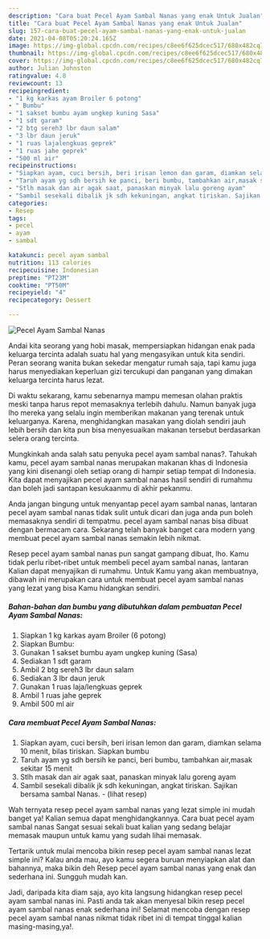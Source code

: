 ```yaml
---
description: "Cara buat Pecel Ayam Sambal Nanas yang enak Untuk Jualan"
title: "Cara buat Pecel Ayam Sambal Nanas yang enak Untuk Jualan"
slug: 157-cara-buat-pecel-ayam-sambal-nanas-yang-enak-untuk-jualan
date: 2021-04-08T05:20:24.165Z
image: https://img-global.cpcdn.com/recipes/c8ee6f625dcec517/680x482cq70/pecel-ayam-sambal-nanas-foto-resep-utama.jpg
thumbnail: https://img-global.cpcdn.com/recipes/c8ee6f625dcec517/680x482cq70/pecel-ayam-sambal-nanas-foto-resep-utama.jpg
cover: https://img-global.cpcdn.com/recipes/c8ee6f625dcec517/680x482cq70/pecel-ayam-sambal-nanas-foto-resep-utama.jpg
author: Julian Johnston
ratingvalue: 4.8
reviewcount: 13
recipeingredient:
- "1 kg karkas ayam Broiler 6 potong"
- " Bumbu"
- "1 sakset bumbu ayam ungkep kuning Sasa"
- "1 sdt garam"
- "2 btg sereh3 lbr daun salam"
- "3 lbr daun jeruk"
- "1 ruas lajalengkuas geprek"
- "1 ruas jahe geprek"
- "500 ml air"
recipeinstructions:
- "Siapkan ayam, cuci bersih, beri irisan lemon dan garam, diamkan selama 10 menit, bilas tiriskan. Siapkan bumbu"
- "Taruh ayam yg sdh bersih ke panci, beri bumbu, tambahkan air,masak sekitar 15 menit"
- "Stlh masak dan air agak saat, panaskan minyak lalu goreng ayam"
- "Sambil sesekali dibalik jk sdh kekuningan, angkat tiriskan. Sajikan bersama sambal Nanas.           (lihat resep)"
categories:
- Resep
tags:
- pecel
- ayam
- sambal

katakunci: pecel ayam sambal 
nutrition: 113 calories
recipecuisine: Indonesian
preptime: "PT23M"
cooktime: "PT50M"
recipeyield: "4"
recipecategory: Dessert

---
```



![Pecel Ayam Sambal Nanas](https://img-global.cpcdn.com/recipes/c8ee6f625dcec517/680x482cq70/pecel-ayam-sambal-nanas-foto-resep-utama.jpg)

Andai kita seorang yang hobi masak, mempersiapkan hidangan enak pada keluarga tercinta adalah suatu hal yang mengasyikan untuk kita sendiri. Peran seorang  wanita bukan sekedar mengatur rumah saja, tapi kamu juga harus menyediakan keperluan gizi tercukupi dan panganan yang dimakan keluarga tercinta harus lezat.

Di waktu  sekarang, kamu sebenarnya mampu memesan olahan praktis meski tanpa harus repot memasaknya terlebih dahulu. Namun banyak juga lho mereka yang selalu ingin memberikan makanan yang terenak untuk keluarganya. Karena, menghidangkan masakan yang diolah sendiri jauh lebih bersih dan kita pun bisa menyesuaikan makanan tersebut berdasarkan selera orang tercinta. 



Mungkinkah anda salah satu penyuka pecel ayam sambal nanas?. Tahukah kamu, pecel ayam sambal nanas merupakan makanan khas di Indonesia yang kini disenangi oleh setiap orang di hampir setiap tempat di Indonesia. Kita dapat menyajikan pecel ayam sambal nanas hasil sendiri di rumahmu dan boleh jadi santapan kesukaanmu di akhir pekanmu.

Anda jangan bingung untuk menyantap pecel ayam sambal nanas, lantaran pecel ayam sambal nanas tidak sulit untuk dicari dan juga anda pun boleh memasaknya sendiri di tempatmu. pecel ayam sambal nanas bisa dibuat dengan bermacam cara. Sekarang telah banyak banget cara modern yang membuat pecel ayam sambal nanas semakin lebih nikmat.

Resep pecel ayam sambal nanas pun sangat gampang dibuat, lho. Kamu tidak perlu ribet-ribet untuk membeli pecel ayam sambal nanas, lantaran Kalian dapat menyajikan di rumahmu. Untuk Kamu yang akan membuatnya, dibawah ini merupakan cara untuk membuat pecel ayam sambal nanas yang lezat yang bisa Kamu hidangkan sendiri.

<!--inarticleads1-->

##### Bahan-bahan dan bumbu yang dibutuhkan dalam pembuatan Pecel Ayam Sambal Nanas:

1. Siapkan 1 kg karkas ayam Broiler (6 potong)
1. Siapkan  Bumbu:
1. Gunakan 1 sakset bumbu ayam ungkep kuning (Sasa)
1. Sediakan 1 sdt garam
1. Ambil 2 btg sereh3 lbr daun salam
1. Sediakan 3 lbr daun jeruk
1. Gunakan 1 ruas laja/lengkuas geprek
1. Ambil 1 ruas jahe geprek
1. Ambil 500 ml air




<!--inarticleads2-->

##### Cara membuat Pecel Ayam Sambal Nanas:

1. Siapkan ayam, cuci bersih, beri irisan lemon dan garam, diamkan selama 10 menit, bilas tiriskan. Siapkan bumbu
1. Taruh ayam yg sdh bersih ke panci, beri bumbu, tambahkan air,masak sekitar 15 menit
1. Stlh masak dan air agak saat, panaskan minyak lalu goreng ayam
1. Sambil sesekali dibalik jk sdh kekuningan, angkat tiriskan. Sajikan bersama sambal Nanas. -           (lihat resep)




Wah ternyata resep pecel ayam sambal nanas yang lezat simple ini mudah banget ya! Kalian semua dapat menghidangkannya. Cara buat pecel ayam sambal nanas Sangat sesuai sekali buat kalian yang sedang belajar memasak maupun untuk kamu yang sudah lihai memasak.

Tertarik untuk mulai mencoba bikin resep pecel ayam sambal nanas lezat simple ini? Kalau anda mau, ayo kamu segera buruan menyiapkan alat dan bahannya, maka bikin deh Resep pecel ayam sambal nanas yang enak dan sederhana ini. Sungguh mudah kan. 

Jadi, daripada kita diam saja, ayo kita langsung hidangkan resep pecel ayam sambal nanas ini. Pasti anda tak akan menyesal bikin resep pecel ayam sambal nanas enak sederhana ini! Selamat mencoba dengan resep pecel ayam sambal nanas nikmat tidak ribet ini di tempat tinggal kalian masing-masing,ya!.

